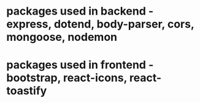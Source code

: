 # packages used in backend - express, dotend, body-parser, cors, mongoose, nodemon
# packages used in frontend - bootstrap, react-icons, react-toastify
